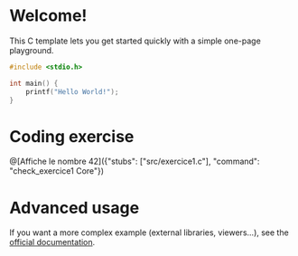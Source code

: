 # Welcome!

This C template lets you get started quickly with a simple one-page playground.

```C runnable
#include <stdio.h>

int main() {
	printf("Hello World!");
}

```

# Coding exercise

@[Affiche le nombre 42]({"stubs": ["src/exercice1.c"], "command": "check_exercice1 Core"})


# Advanced usage

If you want a more complex example (external libraries, viewers...), see the [official documentation](https://tech.io/playgrounds/408/tech-io-documentation).
